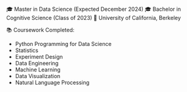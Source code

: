 
🎓 Master in Data Science (Expected December 2024)
🎓 Bachelor in Cognitive Science (Class of 2023)
🏫 University of California, Berkeley


📚 Coursework Completed:

- Python Programming for Data Science
- Statistics
- Experiment Design
- Data Engineering
- Machine Learning
- Data Visualization
- Natural Language Processing
